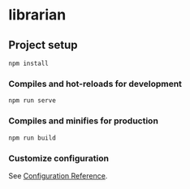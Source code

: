 # librarian

## Project setup
```
npm install
```

### Compiles and hot-reloads for development
```
npm run serve
```

### Compiles and minifies for production
```
npm run build
```

### Customize configuration
See [Configuration Reference](https://cli.vuejs.org/config/).


<!--

git init
git add .
git commit -m "initial commit"
git branch -M main
git remote add origin https://github.com/mundadakapil/librarian.git
git push -u origin main 



Command to add existing repo to remote git server

git remote add origin https://github.com/mundadakapil/librarian.git
git branch -M main
git push -u origin main



-->